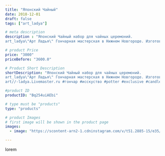 ```yaml
---
title: "Японский Чайный"
date: 2018-12-01
draft: false
tags: ["art_ladya"]

# meta description
description : "Японский Чайный набор для чайных церемоний.
art_ladya\"Арт Ладья\" Гончарная мастерская в Нижнем Новгороде. Изготовление керамики и мастер//-классы по обучению."

# product Price
price: "3000"
priceBefore: "3600.0"

# Product Short Description
shortDescription: "Японский Чайный набор для чайных церемоний.
art_ladya\"Арт Ладья\" Гончарная мастерская в Нижнем Новгороде. Изготовление керамики и мастер//-классы по обучению. https://vk.com/art_ladya art_ladya@mail.ru 
art//-ladya.Livemaster.ru #гончар #исскуство #potter #exclusive #candles #teatradition #керамиканазаказ #handmade #керамика #гончарнаяпосуда #эксклюзивнаякерамика #painter #tea #decor #ceramicar #nntoday #claygoods #restaurant #earthenware #ceramic #design #japanese #японскийчайник #ceramicart #teapot #заварочныйчайник #clay #авторскаякерамика #кюсу"

#product ID
productID: "Bq254uiAEbi"

# type must be "products"
type: "products"

# product Images
# first image will be shown in the product page
images:
  - image: "https://scontent-arn2-1.cdninstagram.com/v/t51.2885-15/e35/46734482_2500518466657432_1391192682073270239_n.jpg?tp=1&_nc_ht=scontent-arn2-1.cdninstagram.com&_nc_cat=104&_nc_ohc=okn-q7-uK0wAX_jxb_I&ccb=7-4&oh=e05c7663d936f7977f549f22b5839b7f&oe=6083852A&_nc_sid=86f79a&ig_cache_key=MTkyNDk4MDQ3NzY1MTg2MzI2Ng%3D%3D.2-ccb7-4"

---
```

lorem
